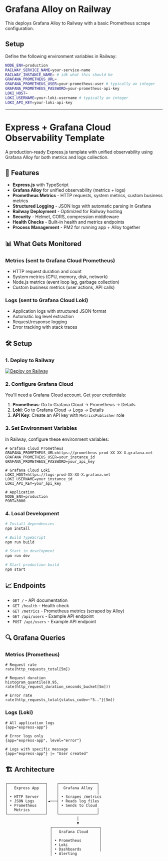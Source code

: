 # Grafana Alloy on Railway

This deploys Grafana Alloy to Railway with a basic Prometheus scrape configuration.

## Setup

Define the following environment variables in Railway:

```sh
NODE_ENV=production
RAILWAY_SERVICE_NAME=your-service-name
RAILWAY_INSTANCE_NAME= # idk what this should be
GRAFANA_PROMETHEUS_URL=
GRAFANA_PROMETHEUS_USER=your-prometheus-user # typically an integer
GRAFANA_PROMETHEUS_PASSWORD=your-prometheus-api-key
LOKI_HOST=
LOKI_USERNAME=your-loki-username # typically an integer
LOKI_API_KEY=your-loki-api-key
```

---

# Express + Grafana Cloud Observability Template

A production-ready Express.js template with unified observability using Grafana Alloy for both metrics and logs collection.

## 🚀 Features

- **Express.js** with TypeScript
- **Grafana Alloy** for unified observability (metrics + logs)
- **Prometheus Metrics** - HTTP requests, system metrics, custom business metrics
- **Structured Logging** - JSON logs with automatic parsing in Grafana
- **Railway Deployment** - Optimized for Railway hosting
- **Security** - Helmet, CORS, compression middleware
- **Health Checks** - Built-in health and metrics endpoints
- **Process Management** - PM2 for running app + Alloy together

## 📊 What Gets Monitored

### Metrics (sent to Grafana Cloud Prometheus)

- HTTP request duration and count
- System metrics (CPU, memory, disk, network)
- Node.js metrics (event loop lag, garbage collection)
- Custom business metrics (user actions, API calls)

### Logs (sent to Grafana Cloud Loki)

- Application logs with structured JSON format
- Automatic log level extraction
- Request/response logging
- Error tracking with stack traces

## 🛠 Setup

### 1. Deploy to Railway

[![Deploy on Railway](https://railway.app/button.svg)](https://railway.app/template/YOUR_TEMPLATE_ID)

### 2. Configure Grafana Cloud

You'll need a Grafana Cloud account. Get your credentials:

1. **Prometheus**: Go to Grafana Cloud → Prometheus → Details
2. **Loki**: Go to Grafana Cloud → Logs → Details
3. **API Key**: Create an API key with `MetricsPublisher` role

### 3. Set Environment Variables

In Railway, configure these environment variables:

```env
# Grafana Cloud Prometheus
GRAFANA_PROMETHEUS_URL=https://prometheus-prod-XX-XX-X.grafana.net
GRAFANA_PROMETHEUS_USER=your_instance_id
GRAFANA_PROMETHEUS_PASSWORD=your_api_key

# Grafana Cloud Loki
LOKI_HOST=https://logs-prod-XX-XX-X.grafana.net
LOKI_USERNAME=your_instance_id
LOKI_API_KEY=your_api_key

# Application
NODE_ENV=production
PORT=3000
```

### 4. Local Development

```bash
# Install dependencies
npm install

# Build TypeScript
npm run build

# Start in development
npm run dev

# Start production build
npm start
```

## 📈 Endpoints

- `GET /` - API documentation
- `GET /health` - Health check
- `GET /metrics` - Prometheus metrics (scraped by Alloy)
- `GET /api/users` - Example API endpoint
- `POST /api/users` - Example API endpoint

## 🔍 Grafana Queries

### Metrics (Prometheus)

```promql
# Request rate
rate(http_requests_total[5m])

# Request duration
histogram_quantile(0.95, rate(http_request_duration_seconds_bucket[5m]))

# Error rate
rate(http_requests_total{status_code=~"5.."}[5m])
```

### Logs (Loki)

```logql
# All application logs
{app="express-app"}

# Error logs only
{app="express-app", level="error"}

# Logs with specific message
{app="express-app"} |= "User created"
```

## 🏗 Architecture

```
┌─────────────────┐    ┌─────────────────┐
│   Express App   │    │  Grafana Alloy  │
│                 │    │                 │
│ • HTTP Server   │    │ • Scrapes /metrics
│ • JSON Logs     │◄───┤ • Reads log files
│ • Prometheus    │    │ • Sends to Cloud
│   Metrics       │    │                 │
└─────────────────┘    └─────────────────┘
                                │
                                ▼
                    ┌─────────────────────┐
                    │   Grafana Cloud     │
                    │                     │
                    │ • Prometheus        │
                    │ • Loki              │
                    │ • Dashboards        │
                    │ • Alerting
```

